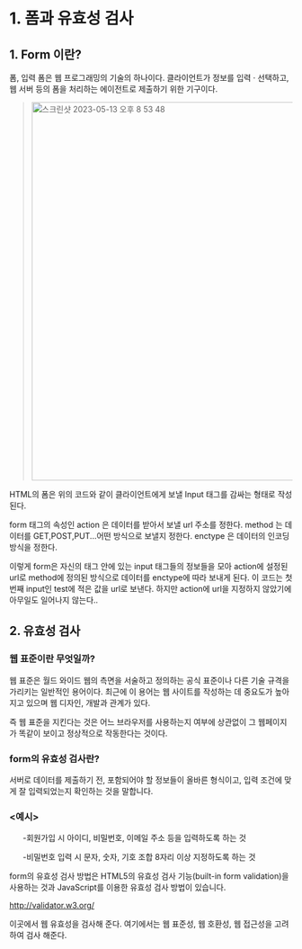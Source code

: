 # 1. 폼과 유효성 검사
## 1. Form 이란?
폼, 입력 폼은 웹 프로그래밍의 기술의 하나이다. 클라이언트가 정보를 입력 · 선택하고, 웹 서버 등의 폼을 처리하는 에이전트로 제출하기 위한 기구이다.
<blockquote>
<img width="673" alt="스크린샷 2023-05-13 오후 8 53 48" src="https://github.com/luvnoa1018/likelion_study/assets/129261961/3be45e97-2999-4e48-bc1f-6d774d32c30b">

</blockquote>
HTML의 폼은 위의 코드와 같이 클라이언트에게 보낼 Input 태그를 감싸는 형태로 작성된다.

form 태그의 속성인
action 은 데이터를 받아서 보낼 url 주소를 정한다.
method 는 데이터를 GET,POST,PUT...어떤 방식으로 보낼지 정한다.
enctype 은 데이터의 인코딩 방식을 정한다.


이렇게 form은 자신의 태그 안에 있는 input 태그들의 정보들을 모아 action에 설정된 url로 method에 정의된 방식으로 데이터를 enctype에 따라 보내게 된다.
이 코드는 첫번째 input인 test에 적은 값을 url로 보낸다. 하지만 action에 url을 지정하지 않았기에 아무일도 일어나지 않는다..


## 2. 유효성 검사
### 웹 표준이란 무엇일까?

웹 표준은 월드 와이드 웹의 측면을 서술하고 정의하는 공식 표준이나 다른 기술 규격을 가리키는 일반적인 용어이다. 최근에 이 용어는 웹 사이트를 작성하는 데 중요도가 높아지고 있으며 웹 디자인, 개발과 관계가 있다.

즉 웹 표준을 지킨다는 것은 어느 브라우저를 사용하는지 여부에 상관없이 그 웹페이지가 똑같이 보이고 정상적으로 작동한다는 것이다.

### form의 유효성 검사란?
서버로 데이터를 제출하기 전, 포함되어야 할 정보들이 올바른 형식이고, 입력 조건에 맞게 잘 입력되었는지 확인하는 것을 말합니다.

### <예시>
<ol>
-회원가입 시 아이디, 비밀번호, 이메일 주소 등을 입력하도록 하는 것
    
-비밀번호 입력 시 문자, 숫자, 기호 조합 8자리 이상 지정하도록 하는 것
</ol>

form의 유효성 검사 방법은 HTML5의 유효성 검사 기능(built-in form validation)을 사용하는 것과 JavaScript를 이용한 유효성 검사 방법이 있습니다.


http://validator.w3.org/

이곳에서 웹 유효성을 검사해 준다. 여기에서는 웹 표준성, 웹 호환성, 웹 접근성을 고려하여 검사 해준다.

